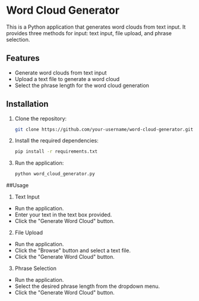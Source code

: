 # Word Cloud Generator

This is a Python application that generates word clouds from text input. It provides three methods for input: text input, file upload, and phrase selection.

## Features

- Generate word clouds from text input
- Upload a text file to generate a word cloud
- Select the phrase length for the word cloud generation

## Installation

1. Clone the repository:

   ```bash
   git clone https://github.com/your-username/word-cloud-generator.git

2. Install the required dependencies:

   ```bash
   pip install -r requirements.txt

3. Run the application:

   ```bash
   python word_cloud_generator.py

##Usage
1. Text Input
- Run the application.
- Enter your text in the text box provided.
- Click the "Generate Word Cloud" button.

2. File Upload
- Run the application.
- Click the "Browse" button and select a text file.
- Click the "Generate Word Cloud" button.

3. Phrase Selection

- Run the application.
- Select the desired phrase length from the dropdown menu.
- Click the "Generate Word Cloud" button.
